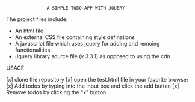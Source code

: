                    A SIMPLE TODO-APP WITH JQUERY


The project files include:

* An html file
* An external CSS file containing style definations
* A javascript file which uses jquery for adding and remoing functionalities
* Jquery library source file (v 3.3.1) as opposed to using the cdn


USAGE

[x] clone the repository
[x] open the test.html file in your favorite browser
[x] Add todos by typing into the input box and click the add button
[x] Remove todos by clicking the "x" button

